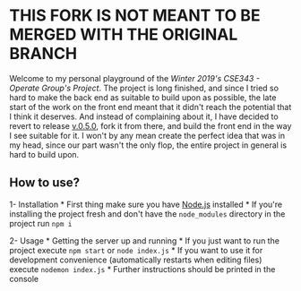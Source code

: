 # THIS FORK IS NOT MEANT TO BE MERGED WITH THE ORIGINAL BRANCH

Welcome to my personal playground of the *Winter 2019's CSE343 - Operate Group's Project*.
The project is long finished, and since I tried so hard to make the back end as suitable to build upon as possible, the late start of the work on the front end meant that it didn't reach the potential that I think it deserves.
And instead of complaining about it, I have decided to revert to release [v.0.5.0](https://github.com/nevragurses/Software-Devops/releases/tag/v0.5.0), fork it from there, and build the front end in the way I see suitable for it.
I won't by any mean create the perfect idea that was in my head, since our part wasn't the only flop, the entire project in general is hard to build upon.


## How to use?

1- Installation
	* First thing make sure you have [Node.js](nodejs.org) installed
	* If you're installing the project fresh and don't have the `node_modules` directory in the project run `npm i`

2- Usage
	* Getting the server up and running
		* If you just want to run the project execute `npm start` or `node index.js`
		* If you want to use it for development convenience (automatically restarts when editing files) execute `nodemon index.js`
	* Further instructions should be printed in the console

